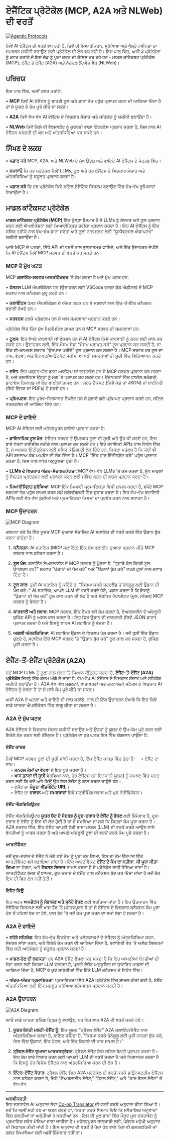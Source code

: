 <!--
CO_OP_TRANSLATOR_METADATA:
{
  "original_hash": "f6600bebb86f72f3f62a9163fcce9566",
  "translation_date": "2025-08-29T10:47:55+00:00",
  "source_file": "11-agentic-protocols/README.md",
  "language_code": "pa"
}
-->
# ਏਜੈਂਟਿਕ ਪ੍ਰੋਟੋਕੋਲ (MCP, A2A ਅਤੇ NLWeb) ਦੀ ਵਰਤੋਂ

[![Agentic Protocols](../../../translated_images/lesson-11-thumbnail.b6c742949cf1ce2aa0255968d287b31c99b51dfa9c9beaede7c3fbed90e8fcfb.pa.png)](https://youtu.be/X-Dh9R3Opn8)

ਜਿਵੇਂ AI ਏਜੈਂਟਸ ਦੀ ਵਰਤੋਂ ਵਧ ਰਹੀ ਹੈ, ਤਿਵੇਂ ਹੀ ਮਿਆਰੀਕਰਨ, ਸੁਰੱਖਿਆ ਅਤੇ ਖੁੱਲ੍ਹੇ ਨਵੀਨਤਾ ਦਾ ਸਮਰਥਨ ਯਕੀਨੀ ਬਣਾਉਣ ਲਈ ਪ੍ਰੋਟੋਕੋਲ ਦੀ ਲੋੜ ਵਧ ਰਹੀ ਹੈ। ਇਸ ਪਾਠ ਵਿੱਚ, ਅਸੀਂ 3 ਪ੍ਰੋਟੋਕੋਲਾਂ ਨੂੰ ਕਵਰ ਕਰਾਂਗੇ ਜੋ ਇਸ ਲੋੜ ਨੂੰ ਪੂਰਾ ਕਰਨ ਦੀ ਕੋਸ਼ਿਸ਼ ਕਰ ਰਹੇ ਹਨ - ਮਾਡਲ ਕਾਂਟੈਕਸਟ ਪ੍ਰੋਟੋਕੋਲ (MCP), ਏਜੈਂਟ ਤੋਂ ਏਜੈਂਟ (A2A) ਅਤੇ ਨੈਚਰਲ ਲੈਂਗਵੇਜ ਵੈਬ (NLWeb)।

## ਪਰਿਚਯ

ਇਸ ਪਾਠ ਵਿੱਚ, ਅਸੀਂ ਕਵਰ ਕਰਾਂਗੇ:

• **MCP** ਕਿਵੇਂ AI ਏਜੈਂਟਸ ਨੂੰ ਬਾਹਰੀ ਟੂਲ ਅਤੇ ਡਾਟਾ ਤੱਕ ਪਹੁੰਚ ਪ੍ਰਾਪਤ ਕਰਨ ਦੀ ਆਗਿਆ ਦਿੰਦਾ ਹੈ ਤਾਂ ਜੋ ਯੂਜ਼ਰ ਦੇ ਕੰਮ ਪੂਰੇ ਕੀਤੇ ਜਾ ਸਕਣ।

• **A2A** ਕਿਵੇਂ ਵੱਖ-ਵੱਖ AI ਏਜੈਂਟਸ ਦੇ ਵਿਚਕਾਰ ਸੰਚਾਰ ਅਤੇ ਸਹਿਯੋਗ ਨੂੰ ਯਕੀਨੀ ਬਣਾਉਂਦਾ ਹੈ।

• **NLWeb** ਕਿਵੇਂ ਕਿਸੇ ਵੀ ਵੈਬਸਾਈਟ ਨੂੰ ਕੁਦਰਤੀ ਭਾਸ਼ਾ ਇੰਟਰਫੇਸ ਪ੍ਰਦਾਨ ਕਰਦਾ ਹੈ, ਜਿਸ ਨਾਲ AI ਏਜੈਂਟਸ ਸਮੱਗਰੀ ਦੀ ਖੋਜ ਅਤੇ ਅੰਤਰਕਿਰਿਆ ਕਰ ਸਕਦੇ ਹਨ।

## ਸਿੱਖਣ ਦੇ ਲਕਸ਼

• **ਪਛਾਣ ਕਰੋ** MCP, A2A, ਅਤੇ NLWeb ਦੇ ਮੁੱਖ ਉਦੇਸ਼ ਅਤੇ ਫਾਇਦੇ AI ਏਜੈਂਟਸ ਦੇ ਸੰਦਰਭ ਵਿੱਚ।

• **ਸਮਝਾਓ** ਕਿ ਹਰ ਪ੍ਰੋਟੋਕੋਲ ਕਿਵੇਂ LLMs, ਟੂਲ ਅਤੇ ਹੋਰ ਏਜੈਂਟਸ ਦੇ ਵਿਚਕਾਰ ਸੰਚਾਰ ਅਤੇ ਅੰਤਰਕਿਰਿਆ ਨੂੰ ਸਹੂਲਤ ਪ੍ਰਦਾਨ ਕਰਦਾ ਹੈ।

• **ਪਛਾਣ ਕਰੋ** ਕਿ ਹਰ ਪ੍ਰੋਟੋਕੋਲ ਕਿਵੇਂ ਜਟਿਲ ਏਜੈਂਟਿਕ ਸਿਸਟਮ ਬਣਾਉਣ ਵਿੱਚ ਵੱਖ-ਵੱਖ ਭੂਮਿਕਾਵਾਂ ਨਿਭਾਉਂਦਾ ਹੈ।

## ਮਾਡਲ ਕਾਂਟੈਕਸਟ ਪ੍ਰੋਟੋਕੋਲ

**ਮਾਡਲ ਕਾਂਟੈਕਸਟ ਪ੍ਰੋਟੋਕੋਲ (MCP)** ਇੱਕ ਖੁੱਲ੍ਹਾ ਮਿਆਰ ਹੈ ਜੋ LLMs ਨੂੰ ਸੰਦਰਭ ਅਤੇ ਟੂਲ ਪ੍ਰਦਾਨ ਕਰਨ ਲਈ ਐਪਲੀਕੇਸ਼ਨਾਂ ਲਈ ਮਿਆਰੀਕ੍ਰਿਤ ਤਰੀਕਾ ਪ੍ਰਦਾਨ ਕਰਦਾ ਹੈ। ਇਹ AI ਏਜੈਂਟਸ ਨੂੰ ਇੱਕ ਸਥਿਰ ਤਰੀਕੇ ਨਾਲ ਵੱਖ-ਵੱਖ ਡਾਟਾ ਸਰੋਤਾਂ ਅਤੇ ਟੂਲਾਂ ਨਾਲ ਜੁੜਨ ਲਈ "ਯੂਨੀਵਰਸਲ ਐਡਾਪਟਰ" ਯਕੀਨੀ ਬਣਾਉਂਦਾ ਹੈ।

ਆਓ MCP ਦੇ ਘਟਕਾਂ, ਸਿੱਧੇ API ਦੀ ਵਰਤੋਂ ਨਾਲ ਤੁਲਨਾਤਮਕ ਫਾਇਦੇ, ਅਤੇ ਇੱਕ ਉਦਾਹਰਨ ਦੇਖੀਏ ਕਿ AI ਏਜੈਂਟਸ ਕਿਵੇਂ MCP ਸਰਵਰ ਦੀ ਵਰਤੋਂ ਕਰ ਸਕਦੇ ਹਨ।

### MCP ਦੇ ਮੁੱਖ ਘਟਕ

MCP **ਕਲਾਇੰਟ-ਸਰਵਰ ਆਰਕੀਟੈਕਚਰ** 'ਤੇ ਕੰਮ ਕਰਦਾ ਹੈ ਅਤੇ ਮੁੱਖ ਘਟਕ ਹਨ:

• **ਹੋਸਟਸ** LLM ਐਪਲੀਕੇਸ਼ਨ ਹਨ (ਉਦਾਹਰਨ ਲਈ VSCode ਵਰਗਾ ਕੋਡ ਐਡੀਟਰ) ਜੋ MCP ਸਰਵਰ ਨਾਲ ਕਨੈਕਸ਼ਨ ਸ਼ੁਰੂ ਕਰਦੇ ਹਨ।

• **ਕਲਾਇੰਟਸ** ਹੋਸਟ ਐਪਲੀਕੇਸ਼ਨ ਦੇ ਅੰਦਰ ਘਟਕ ਹਨ ਜੋ ਸਰਵਰਾਂ ਨਾਲ ਇੱਕ-ਤੋਂ-ਇੱਕ ਕਨੈਕਸ਼ਨ ਬਣਾਈ ਰੱਖਦੇ ਹਨ।

• **ਸਰਵਰਸ** ਹਲਕੇ ਪ੍ਰੋਗਰਾਮ ਹਨ ਜੋ ਖਾਸ ਸਮਰਥਾਵਾਂ ਪ੍ਰਦਾਨ ਕਰਦੇ ਹਨ।

ਪ੍ਰੋਟੋਕੋਲ ਵਿੱਚ ਤਿੰਨ ਮੁੱਖ ਪ੍ਰਿਮਿਟਿਵ ਸ਼ਾਮਲ ਹਨ ਜੋ MCP ਸਰਵਰ ਦੀ ਸਮਰਥਾਵਾਂ ਹਨ:

• **ਟੂਲਸ**: ਇਹ ਵੱਖਰੇ ਕਾਰਵਾਈ ਜਾਂ ਫੰਕਸ਼ਨ ਹਨ ਜੋ AI ਏਜੈਂਟਸ ਕਿਸੇ ਕਾਰਵਾਈ ਨੂੰ ਕਰਨ ਲਈ ਕਾਲ ਕਰ ਸਕਦੇ ਹਨ। ਉਦਾਹਰਨ ਲਈ, ਇੱਕ ਮੌਸਮ ਸੇਵਾ "ਮੌਸਮ ਪ੍ਰਾਪਤ ਕਰੋ" ਟੂਲ ਪ੍ਰਦਾਨ ਕਰ ਸਕਦੀ ਹੈ, ਜਾਂ ਇੱਕ ਈ-ਕਾਮਰਸ ਸਰਵਰ "ਉਤਪਾਦ ਖਰੀਦੋ" ਟੂਲ ਪ੍ਰਦਾਨ ਕਰ ਸਕਦਾ ਹੈ। MCP ਸਰਵਰ ਹਰ ਟੂਲ ਦਾ ਨਾਮ, ਵੇਰਵਾ, ਅਤੇ ਇਨਪੁਟ/ਆਉਟਪੁੱਟ ਸਕੀਮਾ ਆਪਣੀ ਸਮਰਥਾਵਾਂ ਦੀ ਸੂਚੀ ਵਿੱਚ ਵਿਗਿਆਪਨ ਕਰਦੇ ਹਨ।

• **ਸਰੋਤ**: ਇਹ ਪੜ੍ਹਨ-ਯੋਗ ਡਾਟਾ ਆਈਟਮ ਜਾਂ ਦਸਤਾਵੇਜ਼ ਹਨ ਜੋ MCP ਸਰਵਰ ਪ੍ਰਦਾਨ ਕਰ ਸਕਦਾ ਹੈ, ਅਤੇ ਕਲਾਇੰਟਸ ਉਨ੍ਹਾਂ ਨੂੰ ਮੰਗ 'ਤੇ ਪ੍ਰਾਪਤ ਕਰ ਸਕਦੇ ਹਨ। ਉਦਾਹਰਨਾਂ ਵਿੱਚ ਫਾਈਲ ਸਮੱਗਰੀ, ਡਾਟਾਬੇਸ ਰਿਕਾਰਡ ਜਾਂ ਲੌਗ ਫਾਈਲਾਂ ਸ਼ਾਮਲ ਹਨ। ਸਰੋਤ ਟੈਕਸਟ (ਜਿਵੇਂ ਕੋਡ ਜਾਂ JSON) ਜਾਂ ਬਾਈਨਰੀ (ਜਿਵੇਂ ਚਿੱਤਰ ਜਾਂ PDFs) ਹੋ ਸਕਦੇ ਹਨ।

• **ਪ੍ਰੋਮਪਟਸ**: ਇਹ ਪੂਰਵ-ਨਿਰਧਾਰਤ ਟੈਂਪਲੇਟ ਹਨ ਜੋ ਸੁਝਾਏ ਗਏ ਪ੍ਰੋਮਪਟ ਪ੍ਰਦਾਨ ਕਰਦੇ ਹਨ, ਜਟਿਲ ਵਰਕਫਲੋਜ਼ ਦੀ ਆਗਿਆ ਦਿੰਦੇ ਹਨ।

### MCP ਦੇ ਫਾਇਦੇ

MCP AI ਏਜੈਂਟਸ ਲਈ ਮਹੱਤਵਪੂਰਨ ਫਾਇਦੇ ਪ੍ਰਦਾਨ ਕਰਦਾ ਹੈ:

• **ਡਾਇਨਾਮਿਕ ਟੂਲ ਖੋਜ**: ਏਜੈਂਟਸ ਸਰਵਰ ਤੋਂ ਉਪਲਬਧ ਟੂਲਾਂ ਦੀ ਸੂਚੀ ਅਤੇ ਉਹ ਕੀ ਕਰਦੇ ਹਨ, ਇਸ ਬਾਰੇ ਵੇਰਵਾ ਗਤੀਸ਼ੀਲ ਤਰੀਕੇ ਨਾਲ ਪ੍ਰਾਪਤ ਕਰ ਸਕਦੇ ਹਨ। ਇਹ ਰਵਾਇਤੀ APIs ਨਾਲ ਵਿਰੋਧ ਵਿੱਚ ਹੈ, ਜੋ ਅਕਸਰ ਇੰਟੀਗ੍ਰੇਸ਼ਨ ਲਈ ਸਥਿਰ ਕੋਡਿੰਗ ਦੀ ਲੋੜ ਦਿੰਦੇ ਹਨ, ਜਿਸਦਾ ਮਤਲਬ ਹੈ ਕਿ ਕੋਈ ਵੀ API ਬਦਲਾਅ ਕੋਡ ਅਪਡੇਟ ਦੀ ਲੋੜ ਦਿੰਦਾ ਹੈ। MCP "ਇੱਕ ਵਾਰ ਇੰਟੀਗ੍ਰੇਟ ਕਰੋ" ਪਹੁੰਚ ਪ੍ਰਦਾਨ ਕਰਦਾ ਹੈ, ਜਿਸ ਨਾਲ ਵਧੇਰੇ ਅਨੁਕੂਲਤਾ ਹੁੰਦੀ ਹੈ।

• **LLMs ਦੇ ਵਿਚਕਾਰ ਅੰਤਰ-ਸੰਚਾਲਨਯੋਗਤਾ**: MCP ਵੱਖ-ਵੱਖ LLMs 'ਤੇ ਕੰਮ ਕਰਦਾ ਹੈ, ਮੁੱਖ ਮਾਡਲਾਂ ਨੂੰ ਬਿਹਤਰ ਪ੍ਰਦਰਸ਼ਨ ਲਈ ਮੁਲਾਂਕਨ ਕਰਨ ਲਈ ਸਵਿੱਚ ਕਰਨ ਦੀ ਲਚਕ ਪ੍ਰਦਾਨ ਕਰਦਾ ਹੈ।

• **ਮਿਆਰੀਕ੍ਰਿਤ ਸੁਰੱਖਿਆ**: MCP ਇੱਕ ਮਿਆਰੀ ਪ੍ਰਮਾਣਿਕਤਾ ਵਿਧੀ ਸ਼ਾਮਲ ਕਰਦਾ ਹੈ, ਵਧੇਰੇ MCP ਸਰਵਰਾਂ ਤੱਕ ਪਹੁੰਚ ਸ਼ਾਮਲ ਕਰਨ ਸਮੇਂ ਸਕੇਲਬਿਲਟੀ ਵਿੱਚ ਸੁਧਾਰ ਕਰਦਾ ਹੈ। ਇਹ ਵੱਖ-ਵੱਖ ਰਵਾਇਤੀ APIs ਲਈ ਵੱਖ-ਵੱਖ ਕੁੰਜੀਆਂ ਅਤੇ ਪ੍ਰਮਾਣਿਕਤਾ ਕਿਸਮਾਂ ਦਾ ਪ੍ਰਬੰਧ ਕਰਨ ਨਾਲ ਸਧਾਰਨ ਹੈ।

### MCP ਉਦਾਹਰਨ

![MCP Diagram](../../../translated_images/mcp-diagram.e4ca1cbd551444a12e1f0eb300191a036ab01124fce71c864fe9cb7f4ac2a15d.pa.png)

ਕਲਪਨਾ ਕਰੋ ਕਿ ਇੱਕ ਯੂਜ਼ਰ MCP ਦੁਆਰਾ ਸੰਚਾਲਿਤ AI ਸਹਾਇਕ ਦੀ ਵਰਤੋਂ ਕਰਕੇ ਇੱਕ ਉਡਾਨ ਬੁੱਕ ਕਰਨਾ ਚਾਹੁੰਦਾ ਹੈ।

1. **ਕਨੈਕਸ਼ਨ**: AI ਸਹਾਇਕ (MCP ਕਲਾਇੰਟ) ਇੱਕ ਏਅਰਲਾਈਨ ਦੁਆਰਾ ਪ੍ਰਦਾਨ ਕੀਤੇ MCP ਸਰਵਰ ਨਾਲ ਕਨੈਕਟ ਕਰਦਾ ਹੈ।

2. **ਟੂਲ ਖੋਜ**: ਕਲਾਇੰਟ ਏਅਰਲਾਈਨ ਦੇ MCP ਸਰਵਰ ਨੂੰ ਪੁੱਛਦਾ ਹੈ, "ਤੁਹਾਡੇ ਕੋਲ ਕਿਹੜੇ ਟੂਲ ਉਪਲਬਧ ਹਨ?" ਸਰਵਰ "ਉਡਾਨਾਂ ਦੀ ਖੋਜ ਕਰੋ" ਅਤੇ "ਉਡਾਨਾਂ ਬੁੱਕ ਕਰੋ" ਵਰਗੇ ਟੂਲਾਂ ਨਾਲ ਜਵਾਬ ਦਿੰਦਾ ਹੈ।

3. **ਟੂਲ ਕਾਲ**: ਤੁਸੀਂ AI ਸਹਾਇਕ ਨੂੰ ਕਹਿੰਦੇ ਹੋ, "ਕਿਰਪਾ ਕਰਕੇ ਪੋਰਟਲੈਂਡ ਤੋਂ ਹੋਨੋਲੂਲੂ ਲਈ ਉਡਾਨ ਦੀ ਖੋਜ ਕਰੋ।" AI ਸਹਾਇਕ, ਆਪਣੇ LLM ਦੀ ਵਰਤੋਂ ਕਰਦੇ ਹੋਏ, ਪਛਾਣ ਕਰਦਾ ਹੈ ਕਿ ਇਸਨੂੰ "ਉਡਾਨਾਂ ਦੀ ਖੋਜ ਕਰੋ" ਟੂਲ ਕਾਲ ਕਰਨ ਦੀ ਲੋੜ ਹੈ ਅਤੇ ਸੰਬੰਧਿਤ ਪੈਰਾਮੀਟਰ (ਮੂਲ, ਮੰਜ਼ਿਲ) MCP ਸਰਵਰ ਨੂੰ ਭੇਜਦਾ ਹੈ।

4. **ਕਾਰਵਾਈ ਅਤੇ ਜਵਾਬ**: MCP ਸਰਵਰ, ਇੱਕ ਰੈਪਰ ਵਜੋਂ ਕੰਮ ਕਰਦਾ ਹੈ, ਏਅਰਲਾਈਨ ਦੇ ਅੰਦਰੂਨੀ ਬੁਕਿੰਗ API ਨੂੰ ਅਸਲ ਕਾਲ ਕਰਦਾ ਹੈ। ਇਹ ਫਿਰ ਉਡਾਨ ਦੀ ਜਾਣਕਾਰੀ (ਜਿਵੇਂ JSON ਡਾਟਾ) ਪ੍ਰਾਪਤ ਕਰਦਾ ਹੈ ਅਤੇ ਇਸਨੂੰ ਵਾਪਸ AI ਸਹਾਇਕ ਨੂੰ ਭੇਜਦਾ ਹੈ।

5. **ਅਗਲੀ ਅੰਤਰਕਿਰਿਆ**: AI ਸਹਾਇਕ ਉਡਾਨ ਦੇ ਵਿਕਲਪ ਪੇਸ਼ ਕਰਦਾ ਹੈ। ਜਦੋਂ ਤੁਸੀਂ ਇੱਕ ਉਡਾਨ ਚੁਣਦੇ ਹੋ, ਸਹਾਇਕ ਇੱਕੋ MCP ਸਰਵਰ 'ਤੇ "ਉਡਾਨ ਬੁੱਕ ਕਰੋ" ਟੂਲ ਕਾਲ ਕਰ ਸਕਦਾ ਹੈ, ਬੁਕਿੰਗ ਪੂਰੀ ਕਰਦਾ ਹੈ।

## ਏਜੈਂਟ-ਤੋਂ-ਏਜੈਂਟ ਪ੍ਰੋਟੋਕੋਲ (A2A)

ਜਦੋਂ MCP LLMs ਨੂੰ ਟੂਲਾਂ ਨਾਲ ਜੋੜਨ 'ਤੇ ਧਿਆਨ ਕੇਂਦ੍ਰਿਤ ਕਰਦਾ ਹੈ, **ਏਜੈਂਟ-ਤੋਂ-ਏਜੈਂਟ (A2A) ਪ੍ਰੋਟੋਕੋਲ** ਇਸਨੂੰ ਇੱਕ ਕਦਮ ਅੱਗੇ ਲੈ ਜਾਂਦਾ ਹੈ, ਵੱਖ-ਵੱਖ AI ਏਜੈਂਟਸ ਦੇ ਵਿਚਕਾਰ ਸੰਚਾਰ ਅਤੇ ਸਹਿਯੋਗ ਯਕੀਨੀ ਬਣਾਉਂਦਾ ਹੈ। A2A ਵੱਖ-ਵੱਖ ਸੰਗਠਨਾਂ, ਵਾਤਾਵਰਣਾਂ ਅਤੇ ਤਕਨਾਲੋਜੀ ਸਟੈਕਸ ਦੇ ਵਿਚਕਾਰ AI ਏਜੈਂਟਸ ਨੂੰ ਜੋੜਦਾ ਹੈ ਤਾਂ ਜੋ ਸਾਂਝੇ ਕੰਮ ਪੂਰੇ ਕੀਤੇ ਜਾ ਸਕਣ।

ਅਸੀਂ A2A ਦੇ ਘਟਕਾਂ ਅਤੇ ਫਾਇਦੇ ਦੀ ਜਾਂਚ ਕਰਾਂਗੇ, ਨਾਲ ਹੀ ਇੱਕ ਉਦਾਹਰਨ ਦੇਖਾਂਗੇ ਕਿ ਇਹ ਕਿਵੇਂ ਸਾਡੇ ਯਾਤਰਾ ਐਪਲੀਕੇਸ਼ਨ ਵਿੱਚ ਲਾਗੂ ਕੀਤਾ ਜਾ ਸਕਦਾ ਹੈ।

### A2A ਦੇ ਮੁੱਖ ਘਟਕ

A2A ਏਜੈਂਟਸ ਦੇ ਵਿਚਕਾਰ ਸੰਚਾਰ ਯਕੀਨੀ ਬਣਾਉਣ ਅਤੇ ਉਨ੍ਹਾਂ ਨੂੰ ਯੂਜ਼ਰ ਦੇ ਉਪ-ਕੰਮ ਪੂਰੇ ਕਰਨ ਲਈ ਇਕੱਠੇ ਕੰਮ ਕਰਨ ਲਈ ਕੇਂਦ੍ਰਿਤ ਹੈ। ਪ੍ਰੋਟੋਕੋਲ ਦਾ ਹਰ ਘਟਕ ਇਸ ਵਿੱਚ ਯੋਗਦਾਨ ਪਾਉਂਦਾ ਹੈ:

#### ਏਜੈਂਟ ਕਾਰਡ

ਜਿਵੇਂ MCP ਸਰਵਰ ਟੂਲਾਂ ਦੀ ਸੂਚੀ ਸਾਂਝੀ ਕਰਦਾ ਹੈ, ਇੱਕ ਏਜੈਂਟ ਕਾਰਡ ਵਿੱਚ ਹੁੰਦਾ ਹੈ:
    ◦ ਏਜੈਂਟ ਦਾ ਨਾਮ।  
    ◦ **ਜਨਰਲ ਕੰਮਾਂ ਦਾ ਵੇਰਵਾ** ਜੋ ਇਹ ਪੂਰੇ ਕਰਦਾ ਹੈ।  
    ◦ **ਖਾਸ ਹੁਨਰਾਂ ਦੀ ਸੂਚੀ** ਵੇਰਵਿਆਂ ਨਾਲ, ਹੋਰ ਏਜੈਂਟਸ (ਜਾਂ ਇਨਸਾਨੀ ਯੂਜ਼ਰ) ਨੂੰ ਸਮਝਣ ਵਿੱਚ ਮਦਦ ਕਰਨ ਲਈ ਕਿ ਕਦੋਂ ਅਤੇ ਕਿਉਂ ਉਹ ਇਸ ਏਜੈਂਟ ਨੂੰ ਕਾਲ ਕਰਨਾ ਚਾਹੁੰਦੇ ਹਨ।  
    ◦ ਏਜੈਂਟ ਦਾ **ਮੌਜੂਦਾ ਐਂਡਪੌਇੰਟ URL**।  
    ◦ ਏਜੈਂਟ ਦਾ **ਵਰਜਨ** ਅਤੇ **ਸਮਰਥਾਵਾਂ** ਜਿਵੇਂ ਸਟ੍ਰੀਮਿੰਗ ਜਵਾਬ ਅਤੇ ਪੁਸ਼ ਨੋਟੀਫਿਕੇਸ਼ਨ।  

#### ਏਜੈਂਟ ਐਗਜ਼ਿਕਿਊਟਰ

ਏਜੈਂਟ ਐਗਜ਼ਿਕਿਊਟਰ **ਯੂਜ਼ਰ ਚੈਟ ਦੇ ਸੰਦਰਭ ਨੂੰ ਦੂਰ-ਦਰਾਜ ਦੇ ਏਜੈਂਟ ਨੂੰ ਭੇਜਣ** ਲਈ ਜ਼ਿੰਮੇਵਾਰ ਹੈ, ਦੂਰ-ਦਰਾਜ ਦੇ ਏਜੈਂਟ ਨੂੰ ਇਸ ਦੀ ਲੋੜ ਹੁੰਦੀ ਹੈ ਤਾਂ ਜੋ ਸਮਝਿਆ ਜਾ ਸਕੇ ਕਿ ਕਿਹੜਾ ਕੰਮ ਪੂਰਾ ਕਰਨਾ ਹੈ। A2A ਸਰਵਰ ਵਿੱਚ, ਇੱਕ ਏਜੈਂਟ ਆਪਣੀ ਵੱਡੀ ਭਾਸ਼ਾ ਮਾਡਲ (LLM) ਦੀ ਵਰਤੋਂ ਕਰਕੇ ਆਉਣ ਵਾਲੇ ਬੇਨਤੀਆਂ ਨੂੰ ਪਾਰਸ ਕਰਦਾ ਹੈ ਅਤੇ ਆਪਣੇ ਅੰਦਰੂਨੀ ਟੂਲਾਂ ਦੀ ਵਰਤੋਂ ਕਰਕੇ ਕੰਮ ਪੂਰੇ ਕਰਦਾ ਹੈ।

#### ਆਰਟੀਫੈਕਟ

ਜਦੋਂ ਦੂਰ-ਦਰਾਜ ਦੇ ਏਜੈਂਟ ਨੇ ਮੰਗੇ ਗਏ ਕੰਮ ਨੂੰ ਪੂਰਾ ਕਰ ਲਿਆ, ਇਸ ਦਾ ਕੰਮ ਉਤਪਾਦ ਇੱਕ ਆਰਟੀਫੈਕਟ ਵਜੋਂ ਬਣਾਇਆ ਜਾਂਦਾ ਹੈ। ਇੱਕ ਆਰਟੀਫੈਕਟ **ਏਜੈਂਟ ਦੇ ਕੰਮ ਦਾ ਨਤੀਜਾ**, **ਕੀ ਪੂਰਾ ਕੀਤਾ ਗਿਆ** ਦਾ ਵੇਰਵਾ, ਅਤੇ **ਟੈਕਸਟ ਸੰਦਰਭ** ਸ਼ਾਮਲ ਕਰਦਾ ਹੈ ਜੋ ਪ੍ਰੋਟੋਕੋਲ ਰਾਹੀਂ ਭੇਜਿਆ ਜਾਂਦਾ ਹੈ। ਆਰਟੀਫੈਕਟ ਭੇਜਣ ਤੋਂ ਬਾਅਦ, ਦੂਰ-ਦਰਾਜ ਦੇ ਏਜੈਂਟ ਨਾਲ ਕਨੈਕਸ਼ਨ ਬੰਦ ਕਰ ਦਿੱਤਾ ਜਾਂਦਾ ਹੈ ਜਦੋਂ ਤੱਕ ਇਸ ਦੀ ਫਿਰ ਲੋੜ ਨਹੀਂ ਹੁੰਦੀ।

#### ਇਵੈਂਟ ਕਿਊ

ਇਹ ਘਟਕ **ਅਪਡੇਟਸ ਨੂੰ ਸੰਭਾਲਣ ਅਤੇ ਸੁਨੇਹੇ ਭੇਜਣ** ਲਈ ਵਰਤਿਆ ਜਾਂਦਾ ਹੈ। ਇਹ ਉਤਪਾਦਨ ਵਿੱਚ ਏਜੈਂਟਿਕ ਸਿਸਟਮਾਂ ਲਈ ਖਾਸ ਤੌਰ 'ਤੇ ਮਹੱਤਵਪੂਰਨ ਹੈ ਤਾਂ ਜੋ ਏਜੈਂਟਸ ਦੇ ਵਿਚਕਾਰ ਕਨੈਕਸ਼ਨ ਕੰਮ ਪੂਰਾ ਹੋਣ ਤੋਂ ਪਹਿਲਾਂ ਬੰਦ ਨਾ ਹੋਵੇ, ਖਾਸ ਤੌਰ 'ਤੇ ਜਦੋਂ ਕੰਮ ਪੂਰਾ ਕਰਨ ਦਾ ਸਮਾਂ ਲੰਬਾ ਹੋ ਸਕਦਾ ਹੈ।

### A2A ਦੇ ਫਾਇਦੇ

• **ਵਧੇਰੇ ਸਹਿਯੋਗ**: ਇਹ ਵੱਖ-ਵੱਖ ਵਿਕਰੇਤਾ ਅਤੇ ਪਲੇਟਫਾਰਮਾਂ ਦੇ ਏਜੈਂਟਸ ਨੂੰ ਅੰਤਰਕਿਰਿਆ ਕਰਨ, ਸੰਦਰਭ ਸਾਂਝਾ ਕਰਨ, ਅਤੇ ਇਕੱਠੇ ਕੰਮ ਕਰਨ ਦੀ ਆਗਿਆ ਦਿੰਦਾ ਹੈ, ਰਵਾਇਤੀ ਤੌਰ 'ਤੇ ਅਲੱਗ ਸਿਸਟਮਾਂ ਵਿੱਚ ਸਹੀ ਆਟੋਮੇਸ਼ਨ ਨੂੰ ਸਹੂਲਤ ਪ੍ਰਦਾਨ ਕਰਦਾ ਹੈ।

• **ਮਾਡਲ ਚੋਣ ਦੀ ਲਚਕਤਾ**: ਹਰ A2A ਏਜੈਂਟ ਫੈਸਲਾ ਕਰ ਸਕਦਾ ਹੈ ਕਿ ਇਹ ਆਪਣੀਆਂ ਬੇਨਤੀਆਂ ਦੀ ਸੇਵਾ ਕਰਨ ਲਈ ਕਿਹੜਾ LLM ਵਰਤਦਾ ਹੈ, ਪ੍ਰਤੀ ਏਜੈਂਟ ਅਨੁਕੂਲਿਤ ਜਾਂ ਸੁਧਾਰਿਤ ਮਾਡਲਾਂ ਦੀ ਆਗਿਆ ਦਿੰਦਾ ਹੈ, MCP ਦੇ ਕੁਝ ਸਥਿਤੀਆਂ ਵਿੱਚ ਇੱਕੋ LLM ਕਨੈਕਸ਼ਨ ਦੇ ਵਿਰੋਧ ਵਿੱਚ।

• **ਅੰਦਰ-ਅੰਦਰ ਪ੍ਰਮਾਣਿਕਤਾ**: ਪ੍ਰਮਾਣਿਕਤਾ ਸਿੱਧੇ A2A ਪ੍ਰੋਟੋਕੋਲ ਵਿੱਚ ਸ਼ਾਮਲ ਕੀਤੀ ਗਈ ਹੈ, ਏਜੈਂਟ ਅੰਤਰਕਿਰਿਆ ਲਈ ਇੱਕ ਮਜ਼ਬੂਤ ਸੁਰੱਖਿਆ ਫਰੇਮਵਰਕ ਪ੍ਰਦਾਨ ਕਰਦੀ ਹੈ।

### A2A ਉਦਾਹਰਨ

![A2A Diagram](../../../translated_images/A2A-Diagram.8666928d648acc2687db4093d7b09ea2a595622f8fe18194a026ee55fc23af8e.pa.png)

ਆਓ ਸਾਡੇ ਯਾਤਰਾ ਬੁਕਿੰਗ ਦ੍ਰਿਸ਼ ਨੂੰ ਵਧਾਉਣ, ਪਰ ਇਸ ਵਾਰ A2A ਦੀ ਵਰਤੋਂ ਕਰਦੇ ਹੋਏ।

1. **ਯੂਜ਼ਰ ਬੇਨਤੀ ਮਲਟੀ-ਏਜੈਂਟ ਨੂੰ**: ਇੱਕ ਯੂਜ਼ਰ "ਟ੍ਰੈਵਲ ਏਜੈਂਟ" A2A ਕਲਾਇੰਟ/ਏਜੈਂਟ ਨਾਲ ਅੰਤਰਕਿਰਿਆ ਕਰਦਾ ਹੈ, ਸ਼ਾਇਦ ਕਹਿੰਦਾ ਹੈ, "ਕਿਰਪਾ ਕਰਕੇ ਹੋਨੋਲੂਲੂ ਲਈ ਪੂਰੀ ਯਾਤਰਾ ਬੁੱਕ ਕਰੋ, ਜਿਸ ਵਿੱਚ ਉਡਾਨਾਂ, ਇੱਕ ਹੋਟਲ, ਅਤੇ ਇੱਕ ਕਿਰਾਏ ਦੀ ਕਾਰ ਸ਼ਾਮਲ ਹੈ।"

2. **ਟ੍ਰੈਵਲ ਏਜੈਂਟ ਦੁਆਰਾ ਆਰਕਸਟ੍ਰੇਸ਼ਨ**: ਟ੍ਰੈਵਲ ਏਜੈਂਟ ਇਸ ਜਟਿਲ ਬੇਨਤੀ ਪ੍ਰਾਪਤ ਕਰਦਾ ਹੈ। ਇਹ ਕੰਮ ਬਾਰੇ ਵਿਚਾਰ ਕਰਨ ਲਈ ਆਪਣੀ LLM ਦੀ ਵਰਤੋਂ ਕਰਦਾ ਹੈ ਅਤੇ ਨਿਰਧਾਰਤ ਕਰਦਾ ਹੈ ਕਿ ਇਸਨੂੰ ਹੋਰ ਵਿਸ਼ੇਸ਼ ਏਜੈਂਟਸ ਨਾਲ ਅੰਤਰਕਿਰਿਆ ਕਰਨ ਦੀ ਲੋੜ ਹੈ।

3. **ਇੰਟਰ-ਏਜੈਂਟ ਸੰਚਾਰ**: ਟ੍ਰੈਵਲ ਏਜੈਂਟ ਫਿਰ A2A ਪ੍ਰੋਟੋਕੋਲ ਦੀ ਵਰਤੋਂ ਕਰਕੇ ਡਾਊਨਸਟ੍ਰੀਮ ਏਜੈਂਟਸ ਨਾਲ ਕਨੈਕਟ ਕਰਦਾ ਹੈ, ਜਿਵੇਂ "ਏਅਰਲਾਈਨ ਏਜੈਂਟ," "ਹੋਟਲ ਏਜੈਂਟ," ਅਤੇ "ਕਾਰ ਰੈਂਟਲ ਏਜੈਂਟ" ਜੋ ਵੱਖ-ਵੱਖ

---

**ਅਸਵੀਕਰਤੀ**:  
ਇਹ ਦਸਤਾਵੇਜ਼ AI ਅਨੁਵਾਦ ਸੇਵਾ [Co-op Translator](https://github.com/Azure/co-op-translator) ਦੀ ਵਰਤੋਂ ਕਰਕੇ ਅਨੁਵਾਦ ਕੀਤਾ ਗਿਆ ਹੈ। ਜਦੋਂ ਕਿ ਅਸੀਂ ਸਹੀ ਹੋਣ ਦਾ ਯਤਨ ਕਰਦੇ ਹਾਂ, ਕਿਰਪਾ ਕਰਕੇ ਧਿਆਨ ਦਿਓ ਕਿ ਸਵੈਚਾਲਿਤ ਅਨੁਵਾਦਾਂ ਵਿੱਚ ਗਲਤੀਆਂ ਜਾਂ ਅਸੁੱਤੀਆਂ ਹੋ ਸਕਦੀਆਂ ਹਨ। ਇਸ ਦੀ ਮੂਲ ਭਾਸ਼ਾ ਵਿੱਚ ਮੌਜੂਦ ਮੂਲ ਦਸਤਾਵੇਜ਼ ਨੂੰ ਪ੍ਰਮਾਣਿਕ ਸਰੋਤ ਮੰਨਿਆ ਜਾਣਾ ਚਾਹੀਦਾ ਹੈ। ਮਹੱਤਵਪੂਰਨ ਜਾਣਕਾਰੀ ਲਈ, ਪੇਸ਼ੇਵਰ ਮਨੁੱਖੀ ਅਨੁਵਾਦ ਦੀ ਸਿਫਾਰਸ਼ ਕੀਤੀ ਜਾਂਦੀ ਹੈ। ਇਸ ਅਨੁਵਾਦ ਦੀ ਵਰਤੋਂ ਤੋਂ ਪੈਦਾ ਹੋਣ ਵਾਲੇ ਕਿਸੇ ਵੀ ਗਲਤਫਹਿਮੀ ਜਾਂ ਗਲਤ ਵਿਆਖਿਆ ਲਈ ਅਸੀਂ ਜ਼ਿੰਮੇਵਾਰ ਨਹੀਂ ਹਾਂ।  